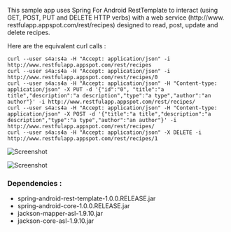 This sample app uses Spring For Android RestTemplate to interact (using GET, POST, PUT and DELETE HTTP verbs) with a web service (http://www.
restfulapp.appspot.com/rest/recipes) designed to read, post, update and delete recipes.

Here are the equivalent curl calls :

    curl --user s4a:s4a -H "Accept: application/json" -i http://www.restfulapp.appspot.com/rest/recipes 
    curl --user s4a:s4a -H "Accept: application/json" -i http://www.restfulapp.appspot.com/rest/recipes/0
    curl --user s4a:s4a -H "Accept: application/json" -H "Content-type: application/json" -X PUT -d '{"id":"0", "title":"a title","description":"a description","type":"a type","author":"an author"}' -i http://www.restfulapp.appspot.com/rest/recipes/
    curl --user s4a:s4a -H "Accept: application/json" -H "Content-type: application/json" -X POST -d '{"title":"a title","description":"a description","type":"a type","author":"an author"}' -i http://www.restfulapp.appspot.com/rest/recipes/
    curl --user s4a:s4a -H "Accept: application/json" -X DELETE -i http://www.restfulapp.appspot.com/rest/recipes/1

![Screenshot](https://raw.github.com/anthonydahanne/spring-for-android-starter-book/master/spring-for-android-ch3-restful-example-recipeapp/screenshot1.png "Screenshot")

![Screenshot](https://raw.github.com/anthonydahanne/spring-for-android-starter-book/master/spring-for-android-ch3-restful-example-recipeapp/screenshot2.png "Screenshot")

### Dependencies : 
* spring-android-rest-template-1.0.0.RELEASE.jar
* spring-android-core-1.0.0.RELEASE.jar
* jackson-mapper-asl-1.9.10.jar
* jackson-core-asl-1.9.10.jar
